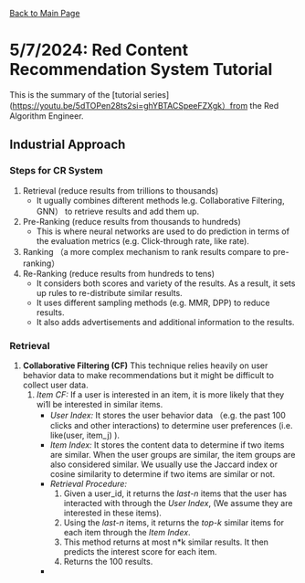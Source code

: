 [Back to Main Page](../README.md)

# 5/7/2024: Red Content Recommendation System Tutorial
This is the summary of the [tutorial series](https://youtu.be/5dTOPen28ts2si=ghYBTACSpeeFZXgk）from the Red Algorithm Engineer.

## Industrial Approach
### Steps for CR System
1. Retrieval (reduce results from trillions to thousands)
    - It ugually combines difterent methods le.g. Collaborative Filtering, GNN） to retrieve results and add them up.
2. Pre-Ranking (reduce results from thousands to hundreds)
    - This is where neural networks are used to do prediction in terms of the evaluation metrics (e.g. Click-through rate, like rate).
3. Ranking （a more complex mechanism to rank results compare to pre-ranking）
4. Re-Ranking (reduce results from hundreds to tens)
    - It considers both scores and variety of the results. As a result, it sets up rules to re-distribute similar results.
    - It uses different sampling methods (e.g. MMR, DPP) to reduce results.
    - It also adds advertisements and additional information to the results.


### Retrieval
1. **Collaborative Filtering (CF)**
This technique relies heavily on user behavior data to make recommendations but it might be difficult to collect user data.
    1. *Item CF:* If a user is interested in an item, it is more likely that they wi1l be interested in similar items.
        - *User Index:* It stores the user behavior data （e.g. the past 100 clicks and other interactions) to determine user preferences (i.e. like(user, item_j) ).
        - *Item Index:* It stores the content data to determine if two items are similar. When the user groups are similar, the item groups are also considered similar. We usually use the Jaccard index or cosine similarity to determine if two items are similar or not.
        - *Retrieval Procedure:*
            1. Given a user_id, it returns the *last-n* items that the user has interacted with through the *User Index*, (We assume they are interested in these items).
            2. Using the *last-n* items, it returns the *top-k* similar items for each item through the *Item Index*.
            3. This method returns at most n*k similar results. It then predicts the interest score for each item.
            4. Returns the 100 results.
        - 
